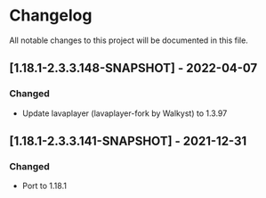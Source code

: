 # Changelog
All notable changes to this project will be documented in this file.

## [1.18.1-2.3.3.148-SNAPSHOT] - 2022-04-07
### Changed
 - Update lavaplayer (lavaplayer-fork by Walkyst) to 1.3.97

## [1.18.1-2.3.3.141-SNAPSHOT] - 2021-12-31
### Changed
 - Port to 1.18.1
